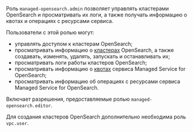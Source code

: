 Роль `managed-opensearch.admin` позволяет управлять кластерами OpenSearch и просматривать их логи, а также получать информацию о квотах и операциях с ресурсами сервиса.

Пользователи с этой ролью могут:
* управлять доступом к кластерам OpenSearch;
* просматривать информацию о [кластерах](../../managed-opensearch/concepts/index.md) OpenSearch, а также создавать, изменять, удалять, запускать и останавливать их;
* просматривать логи работы кластеров OpenSearch;
* просматривать информацию о [квотах](../../managed-opensearch/concepts/limits.md#quotas) сервиса Managed Service for OpenSearch;
* просматривать информацию об операциях с ресурсами сервиса Managed Service for OpenSearch.

Включает разрешения, предоставляемые ролью `managed-opensearch.editor`.

Для создания кластеров OpenSearch дополнительно необходима роль `vpc.user`.
